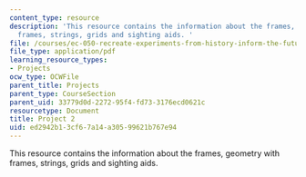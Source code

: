 ```yaml
---
content_type: resource
description: 'This resource contains the information about the frames, geometry with
  frames, strings, grids and sighting aids. '
file: /courses/ec-050-recreate-experiments-from-history-inform-the-future-from-the-past-galileo-january-iap-2010/ed2942b13cf67a14a30599621b767e94_MITEC_050IAP10_pro02.pdf
file_type: application/pdf
learning_resource_types:
- Projects
ocw_type: OCWFile
parent_title: Projects
parent_type: CourseSection
parent_uid: 33779d0d-2272-95f4-fd73-3176ecd0621c
resourcetype: Document
title: Project 2
uid: ed2942b1-3cf6-7a14-a305-99621b767e94
---
```

This resource contains the information about the frames, geometry with frames, strings, grids and sighting aids. 

